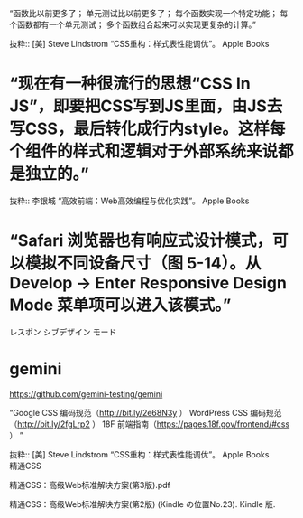 “函数比以前更多了；
单元测试比以前更多了；
每个函数实现一个特定功能；
每个函数都有一个单元测试；
多个函数组合起来可以实现更复杂的计算。”


抜粋:: [美] Steve Lindstrom  “CSS重构：样式表性能调优”。 Apple Books  


# “现在有一种很流行的思想“CSS In JS”，即要把CSS写到JS里面，由JS去写CSS，最后转化成行内style。这样每个组件的样式和逻辑对于外部系统来说都是独立的。”

抜粋:: 李银城  “高效前端：Web高效编程与优化实践”。 Apple Books  

# “Safari 浏览器也有响应式设计模式，可以模拟不同设备尺寸（图 5-14）。从 Develop → Enter Responsive Design Mode 菜单项可以进入该模式。”

レスポン シブデザイン モード

# gemini
https://github.com/gemini-testing/gemini

“Google CSS 编码规范（http://bit.ly/2e68N3y ）
WordPress CSS 编码规范（http://bit.ly/2fgLrp2 ）
18F 前端指南（https://pages.18f.gov/frontend/#css ）
”

抜粋:: [美] Steve Lindstrom  “CSS重构：样式表性能调优”。 Apple Books  
精通CSS

精通CSS：高级Web标准解决方案(第3版).pdf



精通CSS：高级Web标准解决方案(第2版) (Kindle の位置No.23). Kindle 版. 
